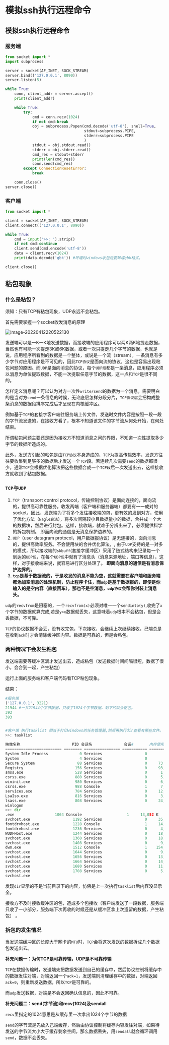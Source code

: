 # 模拟ssh执行远程命令


## 模拟ssh执行远程命令

### 服务端

```python
from socket import *
import subprocess

server = socket(AF_INET, SOCK_STREAM)
server.bind(('127.0.0.1', 8090))
server.listen(5)

while True:
    conn, client_addr = server.accept()
    print(client_addr)

    while True:
        try:
            cmd = conn.recv(1024)
            if not cmd:break
            obj = subprocess.Popen(cmd.decode('utf-8'), shell=True,
                                   stdout=subprocess.PIPE,
                                   stderr=subprocess.PIPE
                                   )
            stdout = obj.stdout.read()
            stderr = obj.stderr.read()
            cmd_res = stdout+stderr
            print(len(cmd_res))
            conn.send(cmd_res)
        except ConnectionResetError:
            break

    conn.close()
server.close()

```

### 客户端

```python
from socket import *

client = socket(AF_INET, SOCK_STREAM)
client.connect(('127.0.0.1', 8090))

while True:
    cmd = input('>>: ').strip()
    if not cmd:continue
    client.send(cmd.encode('utf-8'))
    data = client.recv(1024)
    print(data.decode('gbk')) #环境时windows收包后要转成gbk格式。

client.close()
```

## 粘包现象

### 什么是粘包？

须知：只有TCP有粘包现象，UDP永远不会粘包。

首先需要掌握一个socket收发消息的原理

![image-20220412220522130](/postimages/image-20220412220522130.webp)

发送端可以是一K一K地发送数据，而接收端的应用程序可以两K两K地提走数据，当然也有可能一次提走3K或6K数据，或者一次只提走几个字节的数据，也就是说，应用程序所看到的数据是一个整体，或说是一个流（stream），一条消息有多少字节对应用程序是不可见的，因此`TCP协议`是面向流的协议，这也是容易出现粘包问题的原因。而`UDP`是面向消息的协议，每个`UDP段`都是一条消息，应用程序必须以消息为单位提取数据，不能一次提取任意字节的数据，这一点和`TCP`是很不同的。

怎样定义消息呢？可以认为对方一次性`write/send`的数据为一个消息，需要明白的是当对方`send`一条信息的时候，无论底层怎样分段分片，`TCP协议层`会把构成整条消息的数据段排序完成后才呈现在内核缓冲区。

例如基于`TCP`的套接字客户端往服务端上传文件，发送时文件内容是按照一段一段的字节流发送的，在接收方看了，根本不知道该文件的字节流从何处开始，在何处结束。

所谓粘包问题主要还是因为接收方不知道消息之间的界限，不知道一次性提取多少字节的数据所造成的。

此外，发送方引起的粘包是由`TCP协议`本身造成的，`TCP`为提高传输效率，发送方往往要收集到足够多的数据后才发送一个`TCP`段。若连续几次需要`send`的数据都很少，通常`TCP`会根据优化算法把这些数据合成一个`TCP段`后一次发送出去，这样接收方就收到了粘包数据。

### `TCP`与`UDP`

1. `TCP`（transport control protocol，传输控制协议）是面向连接的，面向流的，提供高可靠性服务。收发两端（客户端和服务器端）都要有一一成对的socket，因此，发送端为了将多个发往接收端的包，更有效的发到对方，使用了优化方法（`Nagle算法`），将多次间隔较小且数据量小的数据，合并成一个大的数据块，然后进行封包。这样，接收端，就难于分辨出来了，必须提供科学的拆包机制。 即面向流的通信是无消息保护边界的。
2. `UDP`（user datagram protocol，用户数据报协议）是无连接的，面向消息的，提供高效率服务。不会使用块的合并优化算法，, 由于`UDP`支持的是一对多的模式，所以接收端的`skbuff`(套接字缓冲区）采用了链式结构来记录每一个到达的`UDP包`，在每个`UDP包`中就有了消息头（消息来源地址，端口等信息），这样，对于接收端来说，就容易进行区分处理了。 **即面向消息的通信是有消息保护边界的。**
3. **`tcp`是基于数据流的，于是收发的消息不能为空，这就需要在客户端和服务端都添加空消息的处理机制，防止程序卡住，而`udp`是基于数据报的，即便是你输入的是空内容（直接回车），那也不是空消息，`udp协议`会帮你封装上消息头。**

`udp`的`recvfrom`是阻塞的，一个`recvfrom(x)`必须对唯一一个`sendinto(y)`,收完了`x`个字节的数据就算完成,若是`y>x`数据就丢失，这意味着`udp`根本不会粘包，但是会丢数据，不可靠。

`TCP`的协议数据不会丢，没有收完包，下次接收，会继续上次继续接收，己端总是在收到`ack`时才会清除缓冲区内容。数据是可靠的，但是会粘包。

### 两种情况下会发生粘包

发送端需要等缓冲区满才发送出去，造成粘包（发送数据时间间隔很短，数据了很小，会合到一起，产生粘包）

运行上面的服务端和客户端代码看TCP粘包现象。

结果：

```python
#服务端
('127.0.0.1', 3221)
21944 #一共21944个字节数据，只收了1024个字节数据。剩下的就会粘包。
393
393


#客户端 执行tasklist 相当于打印windows的任务管理器,然后再执行dir查看有哪些文件。
>>: tasklist

映像名称                       PID 会话名              会话#       内存使用 
========================= ======== ================ =========== ============
System Idle Process              0 Services                   0          8 K
System                           4 Services                   0        144 K
Secure System                   88 Services                   0     73,304 K
Registry                       156 Services                   0     93,616 K
smss.exe                       528 Services                   0      1,256 K
csrss.exe                      880 Services                   0      5,200 K
wininit.exe                    980 Services                   0      6,700 K
csrss.exe                      988 Console                    1      7,392 K
services.exe                   784 Services                   0     12,104 K
LsaIso.exe                     816 Services                   0      3,352 K
lsass.exe                      808 Services                   0     24,360 K
winlogon
>>: dir
.exe                  1064 Console                    1     13,052 K
svchost.exe                   1192 Services                   0     35,916 K
fontdrvhost.exe               1228 Console                    1     14,864 K
fontdrvhost.exe               1236 Services                   0      4,444 K
WUDFHost.exe                  1244 Services                   0     18,332 K
svchost.exe                   1360 Services                   0     18,016 K
svchost.exe                   1408 Services                   0      9,484 K
dwm.exe                       1512 Console                    1    154,792 K
svchost.exe                   1644 Services                   0      9,572 K
svchost.exe                   1656 Services                   0     13,208 K
svchost.exe                   1664 Services                   0     14,728 K
svchost.exe                   1680 Services                   0     11,348 K
svchost.exe                   1708 Services                   0      5,540 K
svchost.exe       
```

发现`dir`显示的不是当前目录下的内容，仿佛是上一次执行`tasklist`后内容没显示全。

接收方不及时接收缓冲区的包，造成多个包接收（客户端发送了一段数据，服务端只收了一小部分，服务端下次再收的时候还是从缓冲区拿上次遗留的数据，产生粘包） 。

### **拆包的发生情况**

当发送端缓冲区的长度大于网卡的`MTU`时，`TCP`会将这次发送的数据拆成几个数据包发送出去。

**补充问题一：为何TCP是可靠传输，UDP是不可靠传输**

`TCP`在数据传输时，发送端先把数据发送到自己的缓存中，然后协议控制将缓存中的数据发往对端，对端返回一个`ack=1`，发送端则清理缓存中的数据，对端返回`ack=0`，则重新发送数据，所以`TCP`是可靠的。

而`udp`发送数据，对端是不会返回确认信息的，因此不可靠。

**补充问题二：send(字节流)和recv(1024)及sendall**

`recv`里指定的1024意思是从缓存里一次拿出1024个字节的数据

`send`的字节流是先放入己端缓存，然后由协议控制将缓存内容发往对端，如果待发送的字节流大小大于缓存剩余空间，那么数据丢失，用`sendall`就会循环调用`send`，数据不会丢失。




